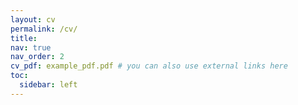 ```yaml
---
layout: cv
permalink: /cv/
title:
nav: true
nav_order: 2
cv_pdf: example_pdf.pdf # you can also use external links here
toc:
  sidebar: left
---
```

